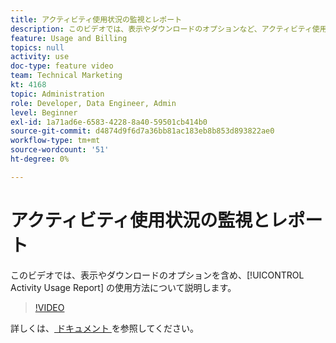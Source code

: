 ```yaml
---
title: アクティビティ使用状況の監視とレポート
description: このビデオでは、表示やダウンロードのオプションなど、アクティビティ使用状況レポートの使用方法を説明します。
feature: Usage and Billing
topics: null
activity: use
doc-type: feature video
team: Technical Marketing
kt: 4168
topic: Administration
role: Developer, Data Engineer, Admin
level: Beginner
exl-id: 1a71ad6e-6583-4228-8a40-59501cb414b0
source-git-commit: d4874d9f6d7a36bb81ac183eb8b853d893822ae0
workflow-type: tm+mt
source-wordcount: '51'
ht-degree: 0%

---
```


# アクティビティ使用状況の監視とレポート

このビデオでは、表示やダウンロードのオプションを含め、[!UICONTROL Activity Usage Report] の使用方法について説明します。

>[!VIDEO](https://video.tv.adobe.com/v/34712/?quality=12&captions=jpn)

詳しくは、[ ドキュメント ](https://experienceleague.adobe.com/docs/audience-manager/user-guide/features/administration/activity-usage-reporting.html?lang=ja) を参照してください。
